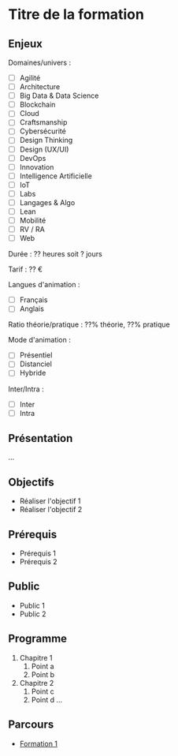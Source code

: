 <!-- How to - Rédiger une nouvelle formation pour catalogue : https://links.zenika.com/link/training-add-howto -->
<!-- Template Qualiopi : https://docs.google.com/spreadsheets/d/1E6zWP97mX4Z8OrmJOBNGloWR1WOpWSZJNSHLmEGdkpo/view -->

<!-- Titre de la formation -->
<!-- Ex1 : Management 3.0 Fundamentals Online Certifiante -->
<!-- Ex2 : Developing Applications with Google Cloud -->
# Titre de la formation <!-- REPLACE -->

<!-- Enjeux sous la forme d'une phrase de teasing -->
<!-- Ex1 : Utiliser des outils de leader agile -->
<!-- Ex2 : Concevoir, développer et déployer des applications avec Google Cloud -->
## Enjeux <!-- REPLACE -->

<!--
Un ou plusieurs domaines de la formation
Mettre un 'x' dans les '[ ]' pour sélectionner ==> '[x]'
-->
Domaines/univers :
- [ ] Agilité
- [ ] Architecture
- [ ] Big Data & Data Science
- [ ] Blockchain
- [ ] Cloud
- [ ] Craftsmanship
- [ ] Cybersécurité
- [ ] Design Thinking
- [ ] Design (UX/UI)
- [ ] DevOps
- [ ] Innovation
- [ ] Intelligence Artificielle
- [ ] IoT
- [ ] Labs
- [ ] Langages & Algo
- [ ] Lean
- [ ] Mobilité
- [ ] RV / RA
- [ ] Web

<!-- Durée de la formation en nombre d'heures et de jours (=7h) -->
<!-- Ex1 : 14 heures soit 2 jours -->
<!-- Ex2 : 21 heures soit 3 jours -->
Durée : ?? heures soit ? jours <!-- REPLACE -->

<!-- Tarif si imposé par le partenaire -->
Tarif : ?? € <!-- REPLACE -->

<!--
Langues d'animation de la formation
Mettre un 'x' dans les '[ ]' pour sélectionner ==> '[x]'
-->
Langues d'animation :
- [ ] Français
- [ ] Anglais

<!-- Pourcentage de théorie/pratique -->
<!-- Ex1 : 30% théorie, 70% pratique -->
<!-- Ex2 : 50% théorie, 50% pratique -->
Ratio théorie/pratique : ??% théorie, ??% pratique <!-- REPLACE -->

<!--
Mode d'animation de la formation.
Hybride : possibilité de faire le parcours avec un mixte présentiel / distanciel.
Mettre un 'x' dans les '[ ]' pour sélectionner ==> '[x]'
-->
Mode d'animation :
- [ ] Présentiel
- [ ] Distanciel
- [ ] Hybride

<!--
Modèle de formation disponible pour animer la formation.
Inter : session pour plusieurs entreprises à la fois
Intra : session pour une seule entreprise à la fois (sur site ou éventuellement chez Zenika)
Mettre un 'x' dans les '[ ]' pour sélectionner ==> '[x]'
-->
Inter/Intra :
- [ ] Inter
- [ ] Intra

## Présentation

<!-- Paragraphe descriptif qui sera sur la fiche de la formation du site -->
<!-- Ex1 :
Le 21ème siècle est une période où la complexité est exponentielle : la « digitalisation de la planète » induit une ultra-connectivité entre les personnes, les organisations, les pays etc. Tout s'accélère.
Comment les entreprises peuvent se transformer et installer une capacité à accueillir les changements?Vers quelle type de transformation aller ? Comment transformer les modes de management et les structures des organisations ?
Cette formation s'adresse à ceux qui souhaitent savoir se positionner et développer une nouvelle posture de management adaptée dans des contextes contemporains d'agilité, de digital, de libération d'entreprises, etc.
-->
<!-- Ex2 :
Avec cette formation, les développeurs d'applications seront en mesure de concevoir,
développer et déployer des applications qui intègrent de manière transparente des composants issus de l'écosystème Google Cloud.
À travers un ensemble de présentations, de démonstrations et d'ateliers pratiques,
les participants découvrent comment créer des applications cloud natives sécurisées,
évolutives et intelligentes à l'aide des services GCP et d'API de machine learning pré-entraînées.
-->
... <!-- REPLACE -->

## Objectifs

<!--
Liste des objectifs de la formation.
Débuter chaque point par un verbe d'action et décrire chaque compétence visée en acquis à l'issue du cursus
Se référer à la taxonomie de BLOOM afin de décrire le niveau de maîtrise de la compétence acquise.
Cf. https://wiki.teluq.ca/wikitedia/uploads/Taxonomie_Bloom_1956_VF.png
-->
<!-- Ex1 :
- Comprendre l'évolution du management du 1.0 au 3.0
- Appréhender les principes du management 3.0
- Découvrir les systèmes complexe et leur impact dans les organisations
- Utiliser le levier de la motivation intrinsèque pour ses collaborateurs
- Utiliser la délégation pour renforcer l'autonomie de vos équipes
- Identifier les enjeux et contraintes culturelles de l'organisation dans le management d'équipe
- Définir un environnement serein pour la gestion des équipes à distance
- Développer vos compétences de feedback
- Mettre en place le principe d'amélioration continue
-->
<!-- Ex2 :
- Identifier différentes bonnes pratiques relatives au développement d'applications
- Choisir la solution de stockage adaptée pour les données des applications
- Mettre en œuvre la gestion des identités fédérées
- Développer des microservices et des composants d'application faiblement couplés
- Intégrer les composants d'une application et les sources de données
- Déboguer, tracer et surveiller des applications
- Effectuer des déploiements reproductibles à l'aide de conteneurs et de services de déploiement
- Choisir l'environnement d'exécution adapté à l'application, utiliser Google Kubernetes Engine en tant qu'environnement d'exécution, puis passer à une solution Serverless
-->
- Réaliser l'objectif 1 <!-- REPLACE -->
- Réaliser l'objectif 2 <!-- REPLACE -->

## Prérequis

<!-- Liste des prérequis technique pour suivre la formation -->
<!-- Ex1 :
- Avoir de l'expérience dans l'animation ou le management d'équipe
- Capacité à collaborer
- Être force de proposition
- Capacité analytique
-->
<!-- Ex2 :
- Avoir suivi le cours [Google Cloud Fundamentals: Core Infrastructure](https://www.cloudskillsboost.google/course_templates/60)
- Savoirs théoriques et pratiques sur un des langages : Node.js, Python, ou Java
- Savoirs théoriques et pratiques de base des outils en ligne de commande Linux
-->
- Prérequis 1 <!-- REPLACE -->
- Prérequis 2 <!-- REPLACE -->

## Public

<!--
Liste des typologie de publics à qui s'adresse cette formation.
Ex : Développeur, DevOps, Expert Cloud, ...
-->
<!-- Ex1 :
- Tout manager, leader, facilitateur en entreprise qui souhaitent savoir se positionner et développer une nouvelle posture, adaptée dans des contextes contemporains d'agilité
-->
<!-- Ex2 :
- Développeurs d'applications qui souhaitent créer des applications Cloud Native ou migrer des applications existantes pour s'exécuter sur Google Cloud
-->
- Public 1 <!-- REPLACE -->
- Public 2 <!-- REPLACE -->

## Programme

<!--
Détailler les différents modules du programme.
Chaque paragraphe doit permettre au futur stagiaire de savoir ce qu’il saura faire à l’issue du module concerné.
-->

1. Chapitre 1 <!-- REPLACE -->
   1. Point a <!-- REPLACE -->
   1. Point b <!-- REPLACE -->
1. Chapitre 2 <!-- REPLACE -->
   1. Point c <!-- REPLACE -->
   1. Point d <!-- REPLACE -->
... <!-- REPLACE -->

## Parcours

<!--
Détailler si nous avons des parcours au catalogue à suivre en amont de cette formation.
Les formations à suivre en amont seront intégrées dans les prérequis de formation.
-->
<!-- Ex2 :
- [Google Cloud Fundamentals: Core Infrastructure](https://www.cloudskillsboost.google/course_templates/60)
-->
- [Formation 1](https://training.zenika.com/) <!-- REPLACE -->
